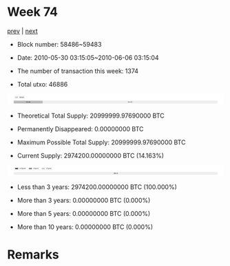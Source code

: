 # Week 74

[prev](week0073.md) | [next](week0075.md)

- Block number: 58486~59483

- Date: 2010-05-30 03:15:05~2010-06-06 03:15:04

- The number of transaction this week: 1374

- Total utxo: 46886

![](../images/mined_week0074.png)

- Theoretical Total Supply: 20999999.97690000 BTC

- Permanently Disappeared: 0.00000000 BTC

- Maximum Possible Total Supply: 20999999.97690000 BTC

- Current Supply: 2974200.00000000 BTC (14.163%)

![](../images/year_week0074.png)


- Less than 3 years: 2974200.00000000 BTC (100.000%)

- More than 3 years: 0.00000000 BTC (0.000%)

- More than 5 years: 0.00000000 BTC (0.000%)

- More than 10 years: 0.00000000 BTC (0.000%)

# Remarks

